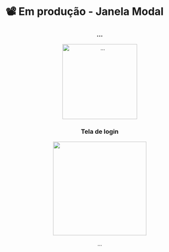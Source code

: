 # 📽 Em produção - Janela Modal 

<div align=center>
 <h3>...</h3>
 <img height="200em" src="https://media.discordapp.net/attachments/935733078989631540/1018384138476195891/unknown.png" alt="...">

 <h3>Tela de login</h3>
 <img height="250em" src="https://media.discordapp.net/attachments/935733078989631540/1018383229738291200/unknown.png?width=609&height=468 alt="Tela de login">
 
 ...
 
